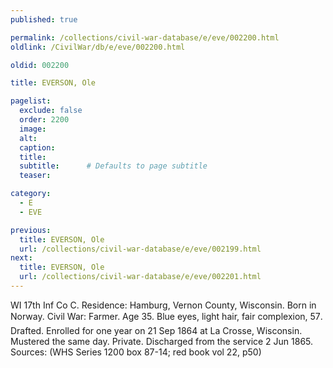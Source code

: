 ```yaml
---
published: true

permalink: /collections/civil-war-database/e/eve/002200.html
oldlink: /CivilWar/db/e/eve/002200.html

oldid: 002200

title: EVERSON, Ole

pagelist:
  exclude: false
  order: 2200
  image: 
  alt:
  caption:
  title:
  subtitle:      # Defaults to page subtitle
  teaser:

category: 
  - E 
  - EVE

previous:
  title: EVERSON, Ole
  url: /collections/civil-war-database/e/eve/002199.html  
next:
  title: EVERSON, Ole
  url: /collections/civil-war-database/e/eve/002201.html   
---
```

WI 17th Inf Co C. Residence: Hamburg, Vernon County, Wisconsin. Born in Norway. Civil War: Farmer. Age 35. Blue eyes, light hair, fair complexion, 5&#146;7&#148;. Drafted. Enrolled for one year on 21 Sep 1864 at La Crosse, Wisconsin. Mustered the same day. Private. Discharged from the service 2 Jun 1865. Sources: (WHS Series 1200 box 87-14; red book vol 22, p50)
